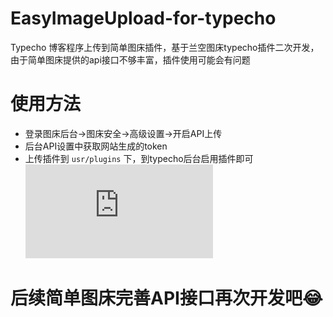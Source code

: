 # EasyImageUpload-for-typecho
Typecho 博客程序上传到简单图床插件，基于兰空图床typecho插件二次开发，由于简单图床提供的api接口不够丰富，插件使用可能会有问题

# 使用方法
 - 登录图床后台->图床安全->高级设置->开启API上传
 - 后台API设置中获取网站生成的token
 - 上传插件到 `usr/plugins` 下，到typecho后台启用插件即可
![插件截图](https://i.obai.cc/app/hide.php?key=T2VsMUl5d0dKWko4UEtsbVdEYjMzTEJRWm1FTDZMcUVVeXJWYjdrPQ==)

# 后续简单图床完善API接口再次开发吧😂
